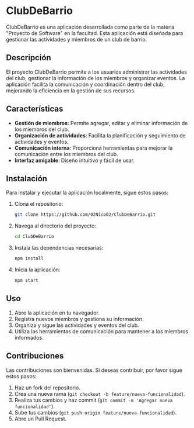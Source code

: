 # ClubDeBarrio

ClubDeBarrio es una aplicación desarrollada como parte de la materia "Proyecto de Software" en la facultad. Esta aplicación está diseñada para gestionar las actividades y miembros de un club de barrio.

## Descripción

El proyecto ClubDeBarrio permite a los usuarios administrar las actividades del club, gestionar la información de los miembros y organizar eventos. La aplicación facilita la comunicación y coordinación dentro del club, mejorando la eficiencia en la gestión de sus recursos.

## Características

- **Gestión de miembros**: Permite agregar, editar y eliminar información de los miembros del club.
- **Organización de actividades**: Facilita la planificación y seguimiento de actividades y eventos.
- **Comunicación interna**: Proporciona herramientas para mejorar la comunicación entre los miembros del club.
- **Interfaz amigable**: Diseño intuitivo y fácil de usar.

## Instalación

Para instalar y ejecutar la aplicación localmente, sigue estos pasos:

1. Clona el repositorio:
    ```bash
    git clone https://github.com/02Nico02/ClubDeBarrio.git
    ```
2. Navega al directorio del proyecto:
    ```bash
    cd ClubDeBarrio
    ```
3. Instala las dependencias necesarias:
    ```bash
    npm install
    ```
4. Inicia la aplicación:
    ```bash
    npm start
    ```

## Uso

1. Abre la aplicación en tu navegador.
2. Registra nuevos miembros y gestiona su información.
3. Organiza y sigue las actividades y eventos del club.
4. Utiliza las herramientas de comunicación para mantener a los miembros informados.

## Contribuciones

Las contribuciones son bienvenidas. Si deseas contribuir, por favor sigue estos pasos:

1. Haz un fork del repositorio.
2. Crea una nueva rama (`git checkout -b feature/nueva-funcionalidad`).
3. Realiza tus cambios y haz commit (`git commit -m 'Agregar nueva funcionalidad'`).
4. Sube tus cambios (`git push origin feature/nueva-funcionalidad`).
5. Abre un Pull Request.
